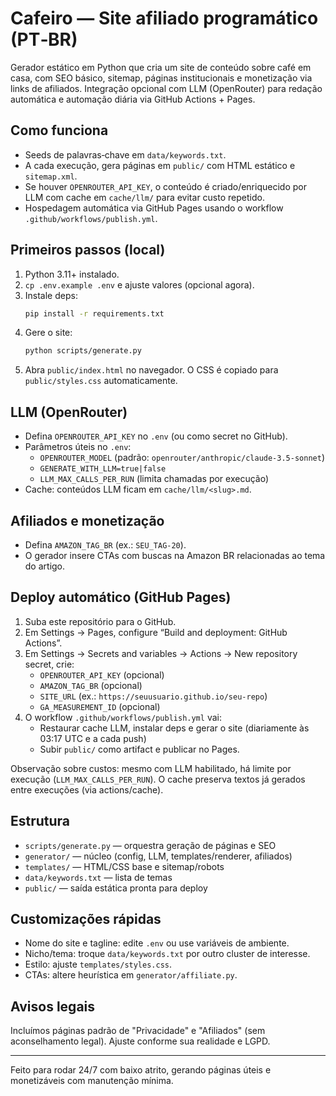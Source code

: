 # Cafeiro — Site afiliado programático (PT‑BR)

Gerador estático em Python que cria um site de conteúdo sobre café em casa, com SEO básico, sitemap, páginas institucionais e monetização via links de afiliados. Integração opcional com LLM (OpenRouter) para redação automática e automação diária via GitHub Actions + Pages.

## Como funciona
- Seeds de palavras‑chave em `data/keywords.txt`.
- A cada execução, gera páginas em `public/` com HTML estático e `sitemap.xml`.
- Se houver `OPENROUTER_API_KEY`, o conteúdo é criado/enriquecido por LLM com cache em `cache/llm/` para evitar custo repetido.
- Hospedagem automática via GitHub Pages usando o workflow `.github/workflows/publish.yml`.

## Primeiros passos (local)
1. Python 3.11+ instalado.
2. `cp .env.example .env` e ajuste valores (opcional agora).
3. Instale deps:
   ```bash
   pip install -r requirements.txt
   ```
4. Gere o site:
   ```bash
   python scripts/generate.py
   ```
5. Abra `public/index.html` no navegador. O CSS é copiado para `public/styles.css` automaticamente.

## LLM (OpenRouter)
- Defina `OPENROUTER_API_KEY` no `.env` (ou como secret no GitHub).
- Parâmetros úteis no `.env`:
  - `OPENROUTER_MODEL` (padrão: `openrouter/anthropic/claude-3.5-sonnet`)
  - `GENERATE_WITH_LLM=true|false`
  - `LLM_MAX_CALLS_PER_RUN` (limita chamadas por execução)
- Cache: conteúdos LLM ficam em `cache/llm/<slug>.md`.

## Afiliados e monetização
- Defina `AMAZON_TAG_BR` (ex.: `SEU_TAG-20`).
- O gerador insere CTAs com buscas na Amazon BR relacionadas ao tema do artigo.

## Deploy automático (GitHub Pages)
1. Suba este repositório para o GitHub.
2. Em Settings → Pages, configure “Build and deployment: GitHub Actions”.
3. Em Settings → Secrets and variables → Actions → New repository secret, crie:
   - `OPENROUTER_API_KEY` (opcional)
   - `AMAZON_TAG_BR` (opcional)
   - `SITE_URL` (ex.: `https://seuusuario.github.io/seu-repo`)
   - `GA_MEASUREMENT_ID` (opcional)
4. O workflow `.github/workflows/publish.yml` vai:
   - Restaurar cache LLM, instalar deps e gerar o site (diariamente às 03:17 UTC e a cada push)
   - Subir `public/` como artifact e publicar no Pages.

Observação sobre custos: mesmo com LLM habilitado, há limite por execução (`LLM_MAX_CALLS_PER_RUN`). O cache preserva textos já gerados entre execuções (via actions/cache).

## Estrutura
- `scripts/generate.py` — orquestra geração de páginas e SEO
- `generator/` — núcleo (config, LLM, templates/renderer, afiliados)
- `templates/` — HTML/CSS base e sitemap/robots
- `data/keywords.txt` — lista de temas
- `public/` — saída estática pronta para deploy

## Customizações rápidas
- Nome do site e tagline: edite `.env` ou use variáveis de ambiente.
- Nicho/tema: troque `data/keywords.txt` por outro cluster de interesse.
- Estilo: ajuste `templates/styles.css`.
- CTAs: altere heurística em `generator/affiliate.py`.

## Avisos legais
Incluímos páginas padrão de "Privacidade" e "Afiliados" (sem aconselhamento legal). Ajuste conforme sua realidade e LGPD.

---
Feito para rodar 24/7 com baixo atrito, gerando páginas úteis e monetizáveis com manutenção mínima.
